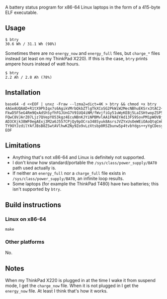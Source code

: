 A battery status program for x86-64 Linux laptops in the form of a 415-byte ELF
executable.

## Usage

    $ btry
    30.6 Wh / 31.1 Wh (98%)

Sometimes there are no `energy_now` and `energy_full` files, but `charge_*` files instead
(at least on my ThinkPad X220).  If this is the case, `btry` prints ampere hours instead
of watt hours.

    $ btry
    2.2 Ah / 2.8 Ah (78%)

## Installation

```
base64 -d <<EOF | unxz -Fraw --lzma2=dict=4K > btry && chmod +x btry
4AGeAUQAAD+R1tX9PhIqx7s6AgikVMrbQkbZTlgTkXCoSG2PkWiW2MecNBhuEKSrx3tAC2+YtQFoqefK5cZqYWIl2
FkwD5F5eG4Rm9QxAdShSyfhFGJUnG7V91UQ4iNM/fWvjfiGy51uWyKEBj5LaISHtwopZSP5jPrFxd8b3udSo/QVG8
FQwC8VJArZ07Ljz7QVepYO53kgz4EcuNBnKJYiNPBMvlAA1FNAEYAd13FS9SovPM1pWOVBjIY/nnjcBr2U0hYYZCp
AD3CKjk38WF0egAExj3M2a6J557CPjQy9pOCra348Syuk8AsrsJVZYxUsOeWEiOAoQtqCmCnYNs+DXJZDLASt57Nn
TY9OYJzdilYAfJBsB8ZSwtAVlhwKZNy9Zo9vLzXtsbp0R5Zbunw5p4tvbYdgs++yYgCDesyiUqKq+wdyBad3sQA=
EOF
```

## Limitations

*   Anything that's not x86-64 and Linux is definitely not supported.
*   I don't know how standard/portable the `/sys/class/power_supply/BAT0` path used
    actually is.
*   If neither an `energy_full` nor a `charge_full` file exists in
    `/sys/class/power_supply/BAT0`, an infinite loop results.
*   Some laptops (for example the ThinkPad T480) have two batteries; this isn't supported
    by `btry`.

## Build instructions

### Linux on x86-64

    make

### Other platforms

No.

## Notes

When my ThinkPad X220 is plugged in at the time I wake it from suspend mode, I get the
`charge_now` file.  When it is not plugged in I get the `energy_now` file.  At least I
think that's how it works.
